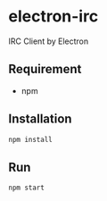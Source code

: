# electron-irc

IRC Client by Electron

## Requirement

* npm

## Installation

```bash
npm install
```

## Run

```bash
npm start
```
